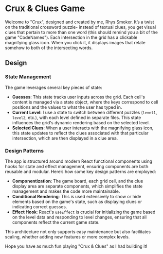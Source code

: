 # Crux & Clues Game

Welcome to "Crux", designed and created by me, Rhys Smoker. It’s a twist on the traditional crossword puzzle- instead of textual clues, you get visual clues that pertain to more than one word (this should remind you a bit of the game "CodeNames"). Each intersection in the grid has a clickable magnifying glass icon. When you click it, it displays images that relate somehow to both of the intersecting words.

## Design

### State Management

The game leverages several key pieces of state:

- **Guesses**: This state tracks user inputs across the grid. Each cell's content is managed via a state object, where the keys correspond to cell positions and the values to what the user has typed in.
- **Current Level**: I use a state to switch between different puzzles (`level1`, `level2`, etc.), with each level defined in separate files. This state influences the grid's dynamic rendering based on the selected level.
- **Selected Clues**: When a user interacts with the magnifying glass icon, this state updates to reflect the clues associated with that particular intersection, which are then displayed in a clue area.

### Design Patterns

The app is structured around modern React functional components using hooks for state and effect management, ensuring components are both reusable and modular. Here’s how some key design patterns are employed:

- **Componentization**: The game board, each grid cell, and the clue display area are separate components, which simplifies the state management and makes the code more maintainable.
- **Conditional Rendering**: This is used extensively to show or hide elements based on the game's state, such as displaying clues or indicating correct guesses.
- **Effect Hook**: React's `useEffect` is crucial for initializing the game based on the level data and responding to level changes, ensuring that all components reflect the current game state.

This architecture not only supports easy maintenance but also facilitates scaling, whether adding new features or more complex levels.

Hope you have as much fun playing "Crux & Clues" as I had building it!
